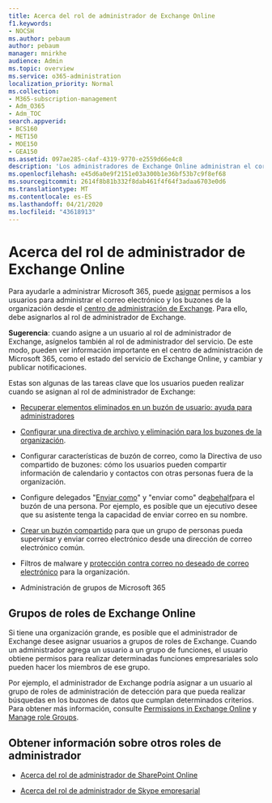 ```yaml
---
title: Acerca del rol de administrador de Exchange Online
f1.keywords:
- NOCSH
ms.author: pebaum
author: pebaum
manager: mnirkhe
audience: Admin
ms.topic: overview
ms.service: o365-administration
localization_priority: Normal
ms.collection:
- M365-subscription-management
- Adm_O365
- Adm_TOC
search.appverid:
- BCS160
- MET150
- MOE150
- GEA150
ms.assetid: 097ae285-c4af-4319-9770-e2559d66e4c8
description: 'Los administradores de Exchange Online administran el correo electrónico y los buzones de la organización. Por ejemplo, recuperan elementos eliminados en el buzón de un usuario. '
ms.openlocfilehash: e45d6a0e9f2151e03a300b1e36bf53b7c9f8ef68
ms.sourcegitcommit: 2614f8b81b332f8dab461f4f64f3adaa6703e0d6
ms.translationtype: MT
ms.contentlocale: es-ES
ms.lasthandoff: 04/21/2020
ms.locfileid: "43618913"
---
```

# <a name="about-the-exchange-online-admin-role"></a>Acerca del rol de administrador de Exchange Online

Para ayudarle a administrar Microsoft 365, puede [asignar](assign-admin-roles.md) permisos a los usuarios para administrar el correo electrónico y los buzones de la organización desde el [centro de administración de Exchange](https://go.microsoft.com/fwlink/p/?LinkID=271807). Para ello, debe asignarlos al rol de administrador de Exchange. 
  
 **Sugerencia**: cuando asigne a un usuario al rol de administrador de Exchange, asígnelos también al rol de administrador del servicio. De este modo, pueden ver información importante en el centro de administración de Microsoft 365, como el estado del servicio de Exchange Online, y cambiar y publicar notificaciones. 
  
Estas son algunas de las tareas clave que los usuarios pueden realizar cuando se asignan al rol de administrador de Exchange: 
  
- [Recuperar elementos eliminados en un buzón de usuario: ayuda para administradores](https://docs.microsoft.com/office365/enterprise/recover-deleted-items-in-a-mailbox)
    
- [Configurar una directiva de archivo y eliminación para los buzones de la organización](https://docs.microsoft.com/office365/securitycompliance/set-up-an-archive-and-deletion-policy-for-mailboxes).
    
- Configurar características de buzón de correo, como la Directiva de uso compartido de buzones: cómo los usuarios pueden compartir información de calendario y contactos con otras personas fuera de la organización. 
    
- Configure delegados "[Enviar como](give-mailbox-permissions-to-another-user.md#send-email-from-another-users-mailbox)" y "enviar como" de[abehalf](give-mailbox-permissions-to-another-user.md#send-email-on-behalf-of-another-user)para el buzón de una persona. Por ejemplo, es posible que un ejecutivo desee que su asistente tenga la capacidad de enviar correo en su nombre. 
    
- [Crear un buzón compartido](../email/create-a-shared-mailbox.md) para que un grupo de personas pueda supervisar y enviar correo electrónico desde una dirección de correo electrónico común. 
    
- Filtros de malware y [protección contra correo no deseado de correo electrónico](https://docs.microsoft.com/office365/securitycompliance/anti-spam-protection) para la organización. 
    
- Administración de grupos de Microsoft 365
    
## <a name="exchange-online-role-groups"></a>Grupos de roles de Exchange Online

Si tiene una organización grande, es posible que el administrador de Exchange desee asignar usuarios a grupos de roles de Exchange. Cuando un administrador agrega un usuario a un grupo de funciones, el usuario obtiene permisos para realizar determinadas funciones empresariales solo pueden hacer los miembros de ese grupo.
  
 Por ejemplo, el administrador de Exchange podría asignar a un usuario al grupo de roles de administración de detección para que pueda realizar búsquedas en los buzones de datos que cumplan determinados criterios. Para obtener más información, consulte [Permissions in Exchange Online](https://docs.microsoft.com/exchange/permissions-exo/permissions-exo) y [Manage role Groups](https://docs.microsoft.com/exchange/manage-role-groups-exchange-2013-help).
  
## <a name="learn-about-other-admin-roles"></a>Obtener información sobre otros roles de administrador
    
- [Acerca del rol de administrador de SharePoint Online](https://docs.microsoft.com/sharepoint/sharepoint-admin-role)
    
- [Acerca del rol de administrador de Skype empresarial](https://docs.microsoft.com/skypeforbusiness/skype-for-business-online)
    
